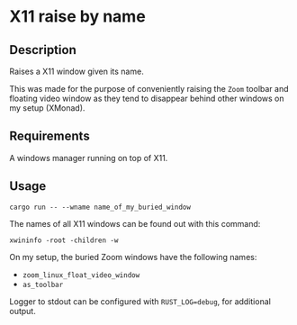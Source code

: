 # X11 raise by name

## Description

Raises a X11 window given its name.

This was made for the purpose of conveniently raising the `Zoom` toolbar and floating video window as they tend to disappear behind other windows on my setup (XMonad).

## Requirements

A windows manager running on top of X11.

## Usage

`cargo run -- --wname name_of_my_buried_window`

The names of all X11 windows can be found out with this command:

`xwininfo -root -children -w`

On my setup, the buried Zoom windows have the following names:

* `zoom_linux_float_video_window`
* `as_toolbar`

Logger to stdout can be configured with `RUST_LOG=debug`, for additional output.
